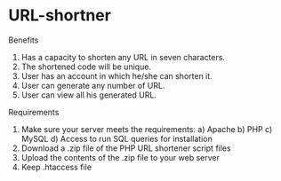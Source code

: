 # URL-shortner

Benefits

1. Has a capacity to shorten any URL in seven characters.
2. The shortened code will be unique.
3. User has an account in which he/she can shorten it.
4. User can generate any number of URL.
5. User can view all his generated URL.

Requirements
1. Make sure your server meets the requirements:
    a) Apache
    b) PHP
    c) MySQL
    d) Access to run SQL queries for installation
2. Download a .zip file of the PHP URL shortener script files
3. Upload the contents of the .zip file to your web server
4. Keep .htaccess file
